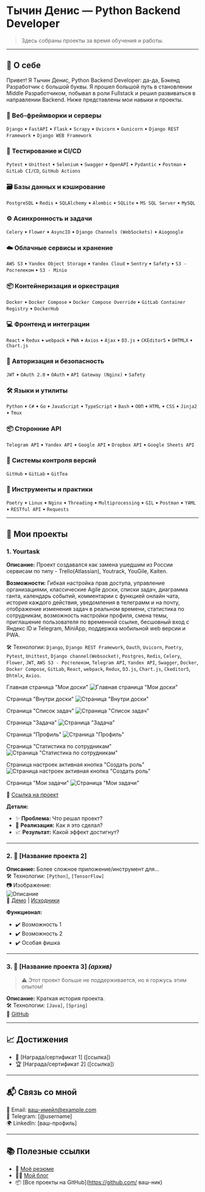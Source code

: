 # Тычин Денис — Python Backend Developer

> Здесь собраны проекты за время обучения и работы.

---

## 📌 О себе

Привет! Я Тычин Денис, Python Backend Developer: да-да, Бэкенд Разработчик с большой буквы.
Я прошел большой путь в становлении Middle Разработчиком, побывал в роли Fullstack и решил развиваться в направлении Backend.
Ниже представлены мои навыки и проекты.

### 🧱 Веб-фреймворки и серверы
`Django` • `FastAPI` • `Flask` • `Scrapy` • `Uvicorn` • `Gunicorn` • `Django REST Framework` • `Django WEB Framework`

### 🧪 Тестирование и CI/CD
`Pytest` • `Unittest` • `Selenium` • `Swagger` • `OpenAPI` • `Pydantic` • `Postman` • `GitLab CI/CD`, `GitHub Actions`

### 🗃️ Базы данных и кэширование
`PostgreSQL` • `Redis` • `SQLAlchemy` • `Alembic` • `SQLite` • `MS SQL Server` • `MySQL`

### ⚙️ Асинхронность и задачи
`Celery` • `Flower` • `AsyncIO` • `Django Channels (WebSockets)` • `Aiogoogle`

### ☁️ Облачные сервисы и хранение
`AWS S3` • `Yandex Object Storage` • `Yandex Cloud` • `Sentry` • `Safety` • `S3 - Ростелеком` • `S3 - Minio` 

### 📦 Контейнеризация и оркестрация
`Docker` • `Docker Compose` • `Docker Compose Override` • `GitLab Container Registry` • `DockerHub`

### 💻 Фронтенд и интеграции
`React` • `Redux` • `webpack` • `PWA` • `Axios` • `Ajax` • `D3.js` • `CKEditor5` • `DHTMLX` • `Chart.js`

### 🔐 Авторизация и безопасность
`JWT` • `OAuth 2.0` • `OAuth` • `API Gateway (Nginx)` • `Safety`

### 🛠️ Языки и утилиты
`Python` • `C#` • `Go` • `JavaScript` • `TypeScript` • `Bash` • `ООП` • `HTML` • `CSS` • `Jinja2` • `Tmux`

### 📦 Сторонние API
`Telegram API` • `Yandex API` • `Google API` • `Dropbox API` • `Google Sheets API` 

### 🔄 Системы контроля версий  
`GitHub` • `GitLab` • `GitTea`

### 🧰 Инструменты и практики  
`Poetry` • `Linux` • `Nginx` • `Threading` • `Multiprocessing` • `GIL` • `Postman` • `YAML` • `RESTful API` • `Requests`


---

## 🧩 Мои проекты

### 1. Yourtask
**Описание:**
Проект создавался как замена ушедшим из России сервисам по типу - Trello(Atlassian), Youtrack, YouGile, Kaiten.

**Возможности:** 
Гибкая настройка прав доступа, управление организациями, классические Agile доски, списки задач, диаграмма ганта, календарь событий,
комментарии с функцией онлайн чата, история каждого действия, уведомления в телеграмм и на почту, отображение изменения задач в реальном времени,
статистика по сотрудникам, возможность настройки профиля, смена темы, приглашение пользователя по временной ссылке, бесшовный вход с Яндекс ID и Telegram, MiniApp, поддержка мобильной web версии и PWA.

🛠 Технологии: `Django`, `Django REST Framework`, `Oauth`, `Uvicorn`, `Poetry`, `Pytest`, `Unittest`, `Django channel(Websocket)`, `Postgres`, `Redis`, `Celery`, `Flower`, `JWT`,
`AWS S3 - Ростелеком`, `Telegram API`, `Yandex API`, `Swagger`, `Docker`, `Docker Compose`, `GitLab`, `React`, `webpack`, `Redux`, `D3.js`, `Chart.js`, `Ckeditor5`, `Dhtmlx`, `Axios`.

Главная страница "Мои доски"
![Главная страница "Мои доски"](https://downloader.disk.yandex.ru/preview/408a740f7edb444615b3c88f6109693edd12844d20f888798b48b47e113a9bf6/68750da9/w9c4U69O5dg6G_40qze50dtAqewHKAEEtYiUR3yledMDDizcxK6LRCaAsiZy2fWn-PjAaNJdN_KZ7L9TqMSTYA%3D%3D?uid=0&filename=%D0%A1%D0%BD%D0%B8%D0%BC%D0%BE%D0%BA%20%D1%8D%D0%BA%D1%80%D0%B0%D0%BD%D0%B0%202025-04-20%20193906.png&disposition=inline&hash=&limit=0&content_type=image%2Fpng&owner_uid=0&tknv=v3&size=2560x1271)

Страница "Внутри доски"
![Страница "Внутри доски"](https://downloader.disk.yandex.ru/preview/c817f0f40a0b4a5691d7860a44e155d3c50e051ff154e2346a3ef65590e78a33/68750e55/xlcKcb89GKo6Qa0CcdbE53KFfy9ihnxOQpt1l8125zQdejfl5tzh6X--4n0PR8nknecTxIeMP_VQsfg1ZqOBUQ%3D%3D?uid=0&filename=%D0%A1%D0%BD%D0%B8%D0%BC%D0%BE%D0%BA%20%D1%8D%D0%BA%D1%80%D0%B0%D0%BD%D0%B0%202025-04-20%20193833.png&disposition=inline&hash=&limit=0&content_type=image%2Fpng&owner_uid=0&tknv=v3&size=2048x2048)

Страница "Список задач"
![Страница "Список задач"](https://downloader.disk.yandex.ru/preview/baa384ebe014189ffa2b1d6df863713deaf6cf82e6427d0d1c3846caee820f92/68750f49/AbyEyk4ZfKbSNHoqGSpFtzDYpZYprEjUfT5RmrjihLe9fHNefOxi-4VMSGCrLJ4UTbnxp7I2N9P84vN3ITHWGw%3D%3D?uid=0&filename=%D0%A1%D0%BD%D0%B8%D0%BC%D0%BE%D0%BA%20%D1%8D%D0%BA%D1%80%D0%B0%D0%BD%D0%B0%202025-04-20%20193919.png&disposition=inline&hash=&limit=0&content_type=image%2Fpng&owner_uid=0&tknv=v3&size=2048x2048)

Страница "Задача"
![Страница "Задача"](https://downloader.disk.yandex.ru/preview/186bd4e70072cfaa754393cccfd499744ba362f490e40e1be9a53ec6a386afba/68751039/3WAWqWk_fYI4Pz4SlRZkz7mWSOi6Pu04_8Mv_tG61jmlPv0f_SrVgQmTNVL1DN_8PlRleWqudCnk1Q8oqPJZKA%3D%3D?uid=0&filename=%D0%A1%D0%BD%D0%B8%D0%BC%D0%BE%D0%BA%20%D1%8D%D0%BA%D1%80%D0%B0%D0%BD%D0%B0%202025-04-20%20194224.png&disposition=inline&hash=&limit=0&content_type=image%2Fpng&owner_uid=0&tknv=v3&size=2048x2048)

Страница "Профиль"
![Страница "Профиль"](https://downloader.disk.yandex.ru/preview/36a6fd28c23d6bc5d43065d72f1501483d8ca2210b5c171ad232809fc52bac98/68751061/FgrWoiXDjnQlvn_uJ1FSEmy_txOSXNuOMqU9jpFWxaPPefGbuC-M0MjWbGw3nVtiVZLDR2eyk2TxscIRwLVzMA%3D%3D?uid=0&filename=%D0%A1%D0%BD%D0%B8%D0%BC%D0%BE%D0%BA%20%D1%8D%D0%BA%D1%80%D0%B0%D0%BD%D0%B0%202025-04-20%20194248.png&disposition=inline&hash=&limit=0&content_type=image%2Fpng&owner_uid=0&tknv=v3&size=2048x2048)

Страница "Cтатистика по сотрудникам"
![Страница "Cтатистика по сотрудникам"](https://downloader.disk.yandex.ru/preview/fe45250923a0797039c4d21553f79d23a0f5726a367a12634f020179f3962421/68750f92/fs-8jxlNA6B52kmFsesxfttAqewHKAEEtYiUR3yledOpH0VDmgna-EdE3aRIGPt5yplHxI2y6GNm-SWTGA33Sw%3D%3D?uid=0&filename=%D0%A1%D0%BD%D0%B8%D0%BC%D0%BE%D0%BA%20%D1%8D%D0%BA%D1%80%D0%B0%D0%BD%D0%B0%202025-04-20%20193956.png&disposition=inline&hash=&limit=0&content_type=image%2Fpng&owner_uid=0&tknv=v3&size=2048x2048)

Страница настроек активная кнопка "Создать роль"
![Страница настроек активная кнопка "Создать роль"](https://downloader.disk.yandex.ru/preview/ca406f557b683ceb5b388d6aff15cd3c39c2c7369b082e4881128c9526a3c647/68750fd1/dSDGNC6ezmofw-RYd38qUXKFfy9ihnxOQpt1l8125zQJrC2j7H3OLK3-fNScJ9G_SL_SQIB9eXRNu1Y1gAoOlw%3D%3D?uid=0&filename=%D0%A1%D0%BD%D0%B8%D0%BC%D0%BE%D0%BA%20%D1%8D%D0%BA%D1%80%D0%B0%D0%BD%D0%B0%202025-04-20%20194126.png&disposition=inline&hash=&limit=0&content_type=image%2Fpng&owner_uid=0&tknv=v3&size=2048x2048)

Страница "Мои задачи"
![Страница "Мои задачи"](https://downloader.disk.yandex.ru/preview/70304749b573ff4a246cad1d4ca00d7453a23a9b1c291b4191a68d6a90d22b7c/6875113e/aR51N4x66E_yiN6vIt805ZJokfZkhdZj_pwCDK1ZHgcIks9SbGOLS6LGWdw_uVybCuFhhWFbl7vcos8kmyb6mw%3D%3D?uid=0&filename=%D0%A1%D0%BD%D0%B8%D0%BC%D0%BE%D0%BA%20%D1%8D%D0%BA%D1%80%D0%B0%D0%BD%D0%B0%202025-04-20%20193935.png&disposition=inline&hash=&limit=0&content_type=image%2Fpng&owner_uid=0&tknv=v3&size=2048x2048)

🔗 [Ссылка на проект](https://yourtask.ru)

**Детали:**  
- ✨ **Проблема:** Что решал проект?  
- 🔧 **Реализация:** Как я это сделал?  
- 📈 **Результат:** Какой эффект достигнут?

---

### 2. 🎯 [Название проекта 2]
**Описание:** Более сложное приложение/инструмент для...  
🛠 Технологии: `[Python]`, `[TensorFlow]`  
📷 Изображение:  
![Описание](ссылка-на-скриншот)  
🔗 [Демо](https://example.com ) | [Исходники](https://github.com/example )

**Функционал:**  
- ✔️ Возможность 1  
- ✔️ Возможность 2  
- ✔️ Особая фишка

---

### 3. 🎯 [Название проекта 3] *(архив)*
> ⚠️ Этот проект больше не поддерживается, но я горжусь этим опытом!

**Описание:** Краткая история проекта.  
🛠 Технологии: `[Java]`, `[Spring]`  
🔗 [GitHub](https://github.com/example )

---

## 📈 Достижения
- 🥇 [Награда/сертификат 1] ([ссылка])  
- 🏆 [Награда/сертификат 2] ([ссылка])

---

## 📬 Связь со мной
📩 Email: ваш-имейл@example.com  
💬 Telegram: [@username]  
🌍 LinkedIn: [ваш-профиль]  

---

## 📚 Полезные ссылки
- 📄 [Моё резюме](ссылка-на-pdf)  
- 🧑‍🏫 [Мой блог](https://example.com )  
- 📦 [Все проекты на GitHub](https://github.com/ ваш-ник)
